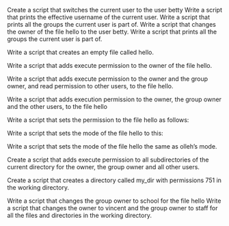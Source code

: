 Create a script that switches the current user to the user betty
Write a script that prints the effective username of the current user.
Write a script that prints all the groups the current user is part of.
Write a script that changes the owner of the file hello to the user betty.
Write a script that prints all the groups the current user is part of.

Write a script that creates an empty file called hello.

Write a script that adds execute permission to the owner of the file hello.

Write a script that adds execute permission to the owner and the group owner, and read permission to other users, to the file hello.

Write a script that adds execution permission to the owner, the group owner and the other users, to the file hello

Write a script that sets the permission to the file hello as follows:

Write a script that sets the mode of the file hello to this:

Write a script that sets the mode of the file hello the same as olleh’s mode.

Create a script that adds execute permission to all subdirectories of the current directory for the owner, the group owner and all other users.

Create a script that creates a directory called my_dir with permissions 751 in the working directory.

Write a script that changes the group owner to school for the file hello
Write a script that changes the owner to vincent and the group owner to staff for all the files and directories in the working directory.





